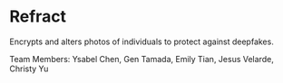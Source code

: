 # Refract

Encrypts and alters photos of individuals to protect against deepfakes.

Team Members: Ysabel Chen, Gen Tamada, Emily Tian, Jesus Velarde, Christy Yu
